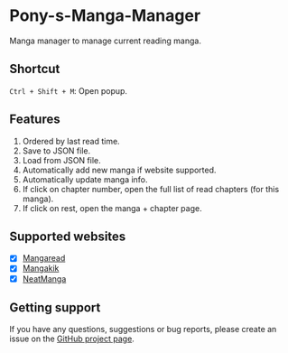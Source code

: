 # Pony-s-Manga-Manager

Manga manager to manage current reading manga.

## Shortcut

`Ctrl + Shift + M`: Open popup.

## Features

1. Ordered by last read time.
2. Save to JSON file.
3. Load from JSON file.
4. Automatically add new manga if website supported.
5. Automatically update manga info.
6. If click on chapter number, open the full list of read chapters (for this manga).
7. If click on rest, open the manga + chapter page.

## Supported websites

- [x] [Mangaread](https://www.mangaread.org/)
- [x] [Mangakik](https://mangakik.biz/)
- [x] [NeatManga](https://neatmangas.com/manga/)

## Getting support

If you have any questions, suggestions or bug reports, please create an issue on the [GitHub project page](https://github.com/PonyLucky/Pony-s-Manga-Manager/issues).
